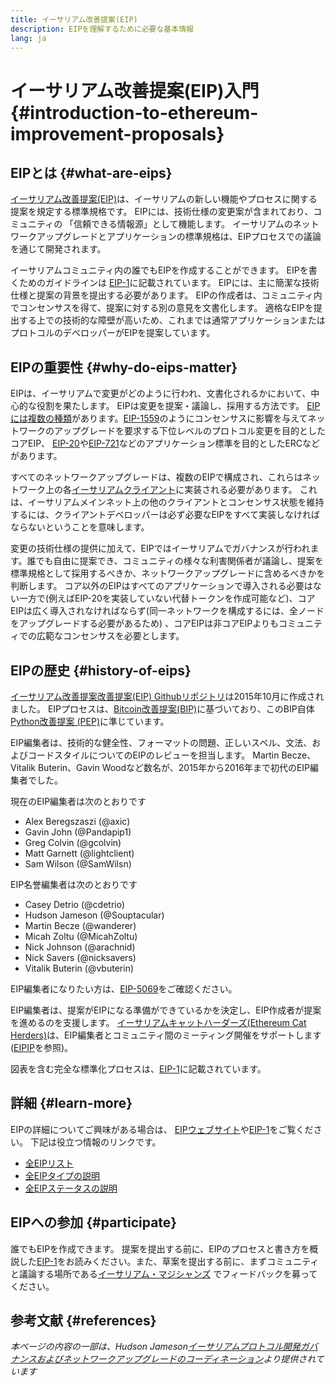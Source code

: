 ```yaml
---
title: イーサリアム改善提案(EIP)
description: EIPを理解するために必要な基本情報
lang: ja
---
```


# イーサリアム改善提案(EIP)入門 {#introduction-to-ethereum-improvement-proposals}

## EIPとは {#what-are-eips}

[イーサリアム改善提案(EIP)](https://eips.ethereum.org/)は、イーサリアムの新しい機能やプロセスに関する提案を規定する標準規格です。 EIPには、技術仕様の変更案が含まれており、コミュニティの 「信頼できる情報源」として機能します。 イーサリアムのネットワークアップグレードとアプリケーションの標準規格は、EIPプロセスでの議論を通じて開発されます。

イーサリアムコミュニティ内の誰でもEIPを作成することができます。 EIPを書くためのガイドラインは [EIP-1](https://eips.ethereum.org/EIPS/eip-1)に記載されています。 EIPには、主に簡潔な技術仕様と提案の背景を提出する必要があります。 EIPの作成者は、コミュニティ内でコンセンサスを得て、提案に対する別の意見を文書化します。 適格なEIPを提出する上での技術的な障壁が高いため、これまでは通常アプリケーションまたはプロトコルのデベロッパーがEIPを提案しています。

## EIPの重要性 {#why-do-eips-matter}

EIPは、イーサリアムで変更がどのように行われ、文書化されるかにおいて、中心的な役割を果たします。 EIPは変更を提案・議論し、採用する方法です。 [EIPには複数の種類](https://eips.ethereum.org/EIPS/eip-1#eip-types)があります。[EIP-1559](https://eips.ethereum.org/EIPS/eip-1559)のようにコンセンサスに影響を与えてネットワークのアップグレードを要求する下位レベルのプロトコル変更を目的としたコアEIP、 [EIP-20](https://eips.ethereum.org/EIPS/eip-20)や[EIP-721](https://eips.ethereum.org/EIPS/eip-721)などのアプリケーション標準を目的としたERCなどがあります。

すべてのネットワークアップグレードは、複数のEIPで構成され、これらはネットワーク上の各[イーサリアムクライアント](/learn/#clients-and-nodes)に実装される必要があります。 これは、イーサリアムメインネット上の他のクライアントとコンセンサス状態を維持するには、クライアントデベロッパーは必ず必要なEIPをすべて実装しなければならないということを意味します。

変更の技術仕様の提供に加えて、EIPではイーサリアムでガバナンスが行われます。誰でも自由に提案でき、コミュニティの様々な利害関係者が議論し、提案を標準規格として採用するべきか、ネットワークアップグレードに含めるべきかを判断します。 コア以外のEIPはすべてのアプリケーションで導入される必要はない一方で(例えばEIP-20を実装していない代替トークンを作成可能など)、コアEIPは広く導入されなければならず(同一ネットワークを構成するには、全ノードをアップグレードする必要があるため) 、コアEIPは非コアEIPよりもコミュニティでの広範なコンセンサスを必要とします。

## EIPの歴史 {#history-of-eips}

[イーサリアム改善提案改善提案(EIP) Githubリポジトリ](https://github.com/ethereum/EIPs)は2015年10月に作成されました。 EIPプロセスは、[Bitcoin改善提案(BIP)](https://github.com/bitcoin/bips)に基づいており、このBIP自体[Python改善提案 (PEP)](https://www.python.org/dev/peps/)に準じています。

EIP編集者は、技術的な健全性、フォーマットの問題、正しいスペル、文法、およびコードスタイルについてのEIPのレビューを担当します。 Martin Becze、Vitalik Buterin、Gavin Woodなど数名が、2015年から2016年まで初代のEIP編集者でした。

現在のEIP編集者は次のとおりです

- Alex Beregszaszi (@axic)
- Gavin John (@Pandapip1)
- Greg Colvin (@gcolvin)
- Matt Garnett (@lightclient)
- Sam Wilson (@SamWilsn)

EIP名誉編集者は次のとおりです

- Casey Detrio (@cdetrio)
- Hudson Jameson (@Souptacular)
- Martin Becze (@wanderer)
- Micah Zoltu (@MicahZoltu)
- Nick Johnson (@arachnid)
- Nick Savers (@nicksavers)
- Vitalik Buterin (@vbuterin)

EIP編集者になりたい方は、[EIP-5069](https://eips.ethereum.org/EIPS/eip-5069)をご確認ください。

EIP編集者は、提案がEIPになる準備ができているかを決定し、EIP作成者が提案を進めるのを支援します。 [イーサリアムキャットハーダーズ(Ethereum Cat Herders)](https://www.ethereumcatherders.com/)は、EIP編集者とコミュニティ間のミーティング開催をサポートします([EIPIP](https://github.com/ethereum-cat-herders/EIPIP)を参照)。

図表を含む完全な標準化プロセスは、[EIP-1](https://eips.ethereum.org/EIPS/eip-1)に記載されています。

## 詳細 {#learn-more}

EIPの詳細についてご興味がある場合は、 [EIPウェブサイト](https://eips.ethereum.org/)や[EIP-1](https://eips.ethereum.org/EIPS/eip-1)をご覧ください。 下記は役立つ情報のリンクです。

- [全EIPリスト](https://eips.ethereum.org/all)
- [全EIPタイプの説明](https://eips.ethereum.org/EIPS/eip-1#eip-types)
- [全EIPステータスの説明](https://eips.ethereum.org/EIPS/eip-1#eip-process)

## EIPへの参加 {#participate}

誰でもEIPを作成できます。 提案を提出する前に、EIPのプロセスと書き方を概説した[EIP-1](https://eips.ethereum.org/EIPS/eip-1)をお読みください。また、草案を提出する前に、まずコミュニティと議論する場所である[イーサリアム・マジシャンズ](https://ethereum-magicians.org/) でフィードバックを募ってください。

## 参考文献 {#references}

<cite class="citation">

本ページの内容の一部は、Hudson Jameson[イーサリアムプロトコル開発ガバナンスおよびネットワークアップグレードのコーディネーション](https://hudsonjameson.com/2020-03-23-ethereum-protocol-development-governance-and-network-upgrade-coordination/)より提供されています

</cite>
